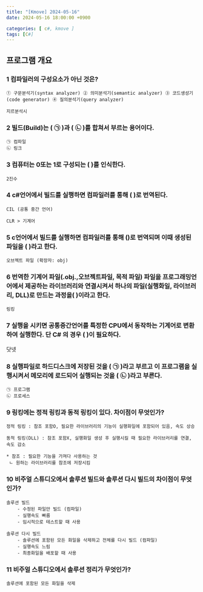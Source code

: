 ```yaml
---
title: "[Kmove] 2024-05-16"
date: 2024-05-16 18:00:00 +0900

categories: [ c#, kmove ]
tags: [C#]
---
```



## 프로그램 개요


### 1 컴파일러의 구성요소가 아닌 것은? 

```text
① 구문분석기(syntax analyzer) ② 의미분석기(semantic analyzer) ③ 코드생성기(code generator) ④ 질의분석기(query analyzer)
```

```Anser
지르분석시
```


### 2 빌드(Build)는 (  ㉠  )과 (  ㉡  )를 합쳐서 부르는 용어이다.

```Anser
㉠ 컴파일
㉡ 링크
```


### 3 컴퓨터는 0또는 1로 구성되는 (   )를 인식한다.

```Anser
2진수
```


### 4 c#언어에서 빌드를 실행하면 컴파일러를 통해 (      )로 번역된다.

```Anser
CIL (공통 중간 언어)

CLR > 기계어
```

### 5 c언어에서 빌드를 실행하면   컴파일러를 통해 ()로  번역되며 이때 생성된 파일을 (   )라고 한다.

```Anser
오브젝트 파일 (확장자: obj)
```


### 6 번역한 기계어 파일(.obj.,오브젝트파일, 목적 파일) 파일을 프로그래밍언어에서 제공하는 라이브러리와 연결시켜서 하나의 파일(실행화일, 라이브러리, DLL)로 만드는 과정을(    )이라고 한다.

```Anser
링킹
```


### 7 실행을 시키면 공통중간언어를 특정한 CPU에서 동작하는 기계어로 변환하여 실행한다. 단 C# 의 경우 (    )이 필요하다.

닷넷

### 8 실행파일로 하드디스크에 저장된 것을 (  ㉠  )라고 부르고 이 프로그램을 실행시켜서 메모리에 로드되어 실행되는 것을 (  ㉡  )라고 부른다.

```Anser
㉠ 프로그램
㉡ 프로세스
```

### 9 링킹에는 정적 링킹과 동적 링킹이 있다. 차이점이 무엇인가?

```Anser
정적 링킹 : 참조 포함O, 필요한 라이브러리의 기능이 실행화일에 포함되어 있음, 속도 상승

동적 링킹(DLL) : 참조 포함X, 실행화일 생성 후 실행시킬 때 필요한 라이브러리를 연결, 속도 감소

* 참조 : 필요한 기능을 가져다 사용하는 것
 ㄴ 원하는 라이브러리를 참조에 저장시킴
```

### 10 비주얼 스튜디오에서 솔루션 빌드와 솔루션 다시 빌드의 차이점이 무엇인가?

```Anser
솔루션 빌드
    - 수정된 파일만 빌드 (컴파일)
    - 실행속도 빠름
    - 임시적으로 테스트할 때 사용

솔루션 다시 빌드
    - 솔루션에 포함된 모든 화일을 삭제하고 전체를 다시 빌드 (컴파일)
    - 실행속도 느림
    - 최종화일을 배포할 때 사용
```


### 11 비주얼 스튜디오에서 솔루션 정리가 무엇인가?

```Anser
솔루션에 포함된 모든 화일을 삭제
```